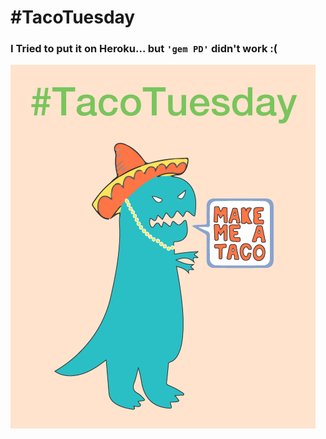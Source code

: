 # #TacoTuesday

### I Tried to put it on Heroku... but `'gem PD'` didn't work :(

![](https://raw.githubusercontent.com/Dwightgnjohnson/tacotuesday/master/app/assets/images/screenshot.png)
